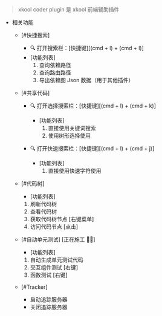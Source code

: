 > xkool coder plugin 是 xkool 前端辅助插件

- 相关功能

  - [#快捷搜索]

    - 🔍 打开搜索栏：[快捷键][(cmd + l) + (cmd + l)]
    - [功能列表]
      1. 查询依赖路径
      2. 查询路由路径
      3. 导出依赖图 Json 数据（用于其他插件）

  - [#共享代码]

    - 🔍 打开选择搜索栏：[快捷键][(cmd + l) + (cmd + k)]

      - [功能列表]
        1. 直接使用关键词搜索
        2. 使用树形选择使用

    - 🔍 打开快速搜索栏：[快捷键][(cmd + l) + (cmd + j)]
      - [功能列表]
        1. 直接使用快速字符使用

  - [#代码树]

    - [功能列表]

    1. 刷新代码树
    2. 查看代码树
    3. 获取代码树节点 [右键菜单]
    4. 访问代码节点 [点击]

  - [#自动单元测试] [正在施工 👷‍♀️]

    - [功能列表]

    1. 自动生成单元测试代码
    1. 交互组件测试 [右键]
    1. 函数测试 [右键]

  - [#Tracker]
    - 启动追踪服务器
    - 关闭追踪服务器
